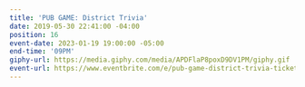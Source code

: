 ```yaml
---
title: 'PUB GAME: District Trivia'
date: 2019-05-30 22:41:00 -04:00
position: 16
event-date: 2023-01-19 19:00:00 -05:00
end-time: '09PM'
giphy-url: https://media.giphy.com/media/APDFlaP8poxD9DV1PM/giphy.gif
event-url: https://www.eventbrite.com/e/pub-game-district-trivia-tickets-491274694837
---
```


